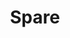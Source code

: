 ---
identification: '127079094'
title: Spare
description: A fun new project project that connects people in need of clothing and other essentials with people in the community who have things to spare. It's kind of like one on one Goodwill. The main objective is to foster interactions between the housed and unhoused. The donation is the mechanism for building these connections throughout our community.
image: /assets/images/projects/spare.png
alt: "'a logo that reads what can you spare'"
image-hero: /assets/images/projects/spare-hero.png
alt-hero: "Gray background"
links:
  - name: GitHub
    url: 'https://github.com/hackforla/spare'
  - name: Site
    url: 'http://whatcanyouspare.org'
looking: 
  - Front-end development 
  - Back-end development 
  - Product Management 
  - Marketing
location: Santa Monica
partner: Hope of the Valley and hopefully others in the near future.
status: On Hold
---